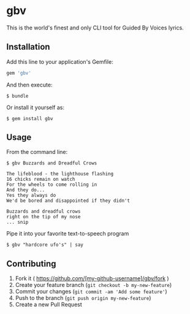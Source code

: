 # gbv

This is the world's finest and only CLI tool for Guided By Voices lyrics.

## Installation

Add this line to your application's Gemfile:

```ruby
gem 'gbv'
```

And then execute:

    $ bundle

Or install it yourself as:

    $ gem install gbv

## Usage

From the command line:

```
$ gbv Buzzards and Dreadful Crows

The lifeblood - the lighthouse flashing
16 chicks remain on watch
For the wheels to come rolling in
And they do...
Yes they always do
We'd be bored and disappointed if they didn't

Buzzards and dreadful crows
right on the tip of my nose
... snip
```

Pipe it into your favorite text-to-speech program

```$ gbv "hardcore ufo's" | say```

## Contributing

1. Fork it ( https://github.com/[my-github-username]/gbv/fork )
2. Create your feature branch (`git checkout -b my-new-feature`)
3. Commit your changes (`git commit -am 'Add some feature'`)
4. Push to the branch (`git push origin my-new-feature`)
5. Create a new Pull Request
